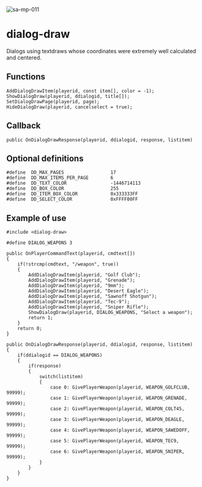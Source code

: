 ![sa-mp-011](https://user-images.githubusercontent.com/61595463/132748196-c0691215-202d-4907-9a3a-805c78c35b11.png)
# dialog-draw
Dialogs using textdraws whose coordinates were extremely well calculated and centered.

## Functions

```pawn
AddDialogDrawItem(playerid, const item[], color = -1);
ShowDialogDraw(playerid, ddialogid, title[]);
SetDialogDrawPage(playerid, page);
HideDialogDraw(playerid, cancelselect = true);
```

## Callback
```pawn
public OnDialogDrawResponse(playerid, ddialogid, response, listitem)
```

## Optional definitions

```pawn
#define  DD_MAX_PAGES                 17
#define  DD_MAX_ITEMS_PER_PAGE        6
#define  DD_TEXT_COLOR                -1446714113
#define  DD_BOX_COLOR                 255
#define  DD_ITEM_BOX_COLOR            0x333333FF
#define  DD_SELECT_COLOR              0xFFFF00FF
```

## Example of use
```pawn
#include <dialog-draw>

#define DIALOG_WEAPONS 3

public OnPlayerCommandText(playerid, cmdtext[])
{
    if(!strcmp(cmdtext, "/weapon", true))
    {
        AddDialogDrawItem(playerid, "Golf Club");
        AddDialogDrawItem(playerid, "Grenade");
        AddDialogDrawItem(playerid, "9mm");
        AddDialogDrawItem(playerid, "Desert Eagle");
        AddDialogDrawItem(playerid, "Sawnoff Shotgun");
        AddDialogDrawItem(playerid, "Tec-9");
        AddDialogDrawItem(playerid, "Sniper Rifle");
        ShowDialogDraw(playerid, DIALOG_WEAPONS, "Select a weapon");
        return 1;
    }
    return 0;
}

public OnDialogDrawResponse(playerid, ddialogid, response, listitem)
{
    if(ddialogid == DIALOG_WEAPONS)
    {
        if(response)
        {
            switch(listitem)
            {
                case 0: GivePlayerWeapon(playerid, WEAPON_GOLFCLUB, 99999);
                case 1: GivePlayerWeapon(playerid, WEAPON_GRENADE, 99999);
                case 2: GivePlayerWeapon(playerid, WEAPON_COLT45, 99999);
                case 3: GivePlayerWeapon(playerid, WEAPON_DEAGLE, 99999);
                case 4: GivePlayerWeapon(playerid, WEAPON_SAWEDOFF, 99999);
                case 5: GivePlayerWeapon(playerid, WEAPON_TEC9, 99999);
                case 6: GivePlayerWeapon(playerid, WEAPON_SNIPER, 99999);
            }
        }
    }
}
```


